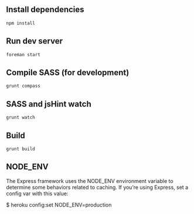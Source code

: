 ## Install dependencies

    npm install

## Run dev server

    foreman start

## Compile SASS (for development)

    grunt compass

## SASS and jsHint watch

    grunt watch

## Build

    grunt build

## NODE_ENV

The Express framework uses the NODE_ENV environment variable to determine some behaviors related to caching. If you’re using Express, set a config var with this value:

$ heroku config:set NODE_ENV=production
